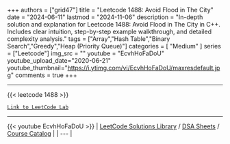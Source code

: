 
+++
authors = ["grid47"]
title = "Leetcode 1488: Avoid Flood in The City"
date = "2024-06-11"
lastmod = "2024-11-06"
description = "In-depth solution and explanation for Leetcode 1488: Avoid Flood in The City in C++. Includes clear intuition, step-by-step example walkthrough, and detailed complexity analysis."
tags = ["Array","Hash Table","Binary Search","Greedy","Heap (Priority Queue)"]
categories = [
    "Medium"
]
series = ["Leetcode"]
img_src = ""
youtube = "EcvhHoFaDoU"
youtube_upload_date="2020-06-21"
youtube_thumbnail="https://i.ytimg.com/vi/EcvhHoFaDoU/maxresdefault.jpg"
comments = true
+++



---
{{< leetcode 1488 >}}

[`Link to LeetCode Lab`](https://leetcode.com/problems/avoid-flood-in-the-city/description/)

---
{{< youtube EcvhHoFaDoU >}}
| [LeetCode Solutions Library](https://grid47.xyz/leetcode/) / [DSA Sheets](https://grid47.xyz/sheets/) / [Course Catalog](https://grid47.xyz/courses/) |
| --- |
